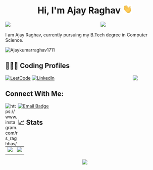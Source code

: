 <h1 align="center" >Hi, I'm Ajay Raghav
<img src="https://github.com/ABSphreak/ABSphreak/blob/master/gifs/Hi.gif" width="30px"></h1>
<img width="40%" align="right" src="https://github.com/SauravMukherjee44/SauravMukherjee44/blob/03193437b82d681c9caa24657c4ebec746dc628f/workbench.svg">
<!-- Typing SVG by mradulvarshney - https://github.com/rahulsingh7906/readme-typing-svg -->
<p align="left">
  <a href="https://github.com//readme-typing-svg"><img src="https://readme-typing-svg.herokuapp.com/?lines=Hi,%20I%20am%20Ajay%20Raghav!;I%20Love%20To%20Coding;I%20Am%20A%20MachineLearning%20Enthusiast%20❤&font=Fira%20Code&left=true&width=440&height=45&color=#A020F0&vleft=true&size=20"></a>
</p>

I am Ajay Raghav, currently pursuing my B.Tech degree in Computer Science.

<p align="left"> <img src="https://komarev.com/ghpvc/?username=ajaykumarraghav1711&label=Profile%20views&color=129e00&style=plastic" alt="Ajaykumarraghav1711" /> </p>

## 👨🏻‍💻 Coding Profiles
[![LeetCode](https://img.shields.io/badge/-LeetCode-FFA500?style=flat-square&logo=LeetCode&logoColor=black)](https://leetcode.com/u/Ajay-Raghav_139/)
<img align='right' src="https://user-images.githubusercontent.com/80679669/152499642-54b58ebb-49b5-42a7-b401-e6b957d94ec3.png" width="100">
[![LinkedIn](https://img.shields.io/badge/-LinkedIn-00008B?style=flat-square&logo=LinkedIn&logoColor=white)](https://www.linkedin.com/in/ajay-kumar-raghav-5263752a1/)

## Connect With Me:

[![Email Badge](https://img.shields.io/badge/-Email-c14438?style=flat-square&logo=Gmail&logoColor=white&link=mailto:kumarraghavajay@gmail.com)](mailto:kumarraghavajay@gmail.com)
<a href="https://instagram.com/rs_raghhav/" target="blank"><img align="left" src="https://user-images.githubusercontent.com/80679669/152579378-3d4a428f-8ac6-4921-bd79-15692646420c.png" alt="https://www.instagram.com/rs_raghhav/" width="40" /></a>

## 📈 Stats
<table>
<tr>
<td>
<img src="https://github-readme-stats.vercel.app/api?username=ajaykumarraghav1711&include_all_commits=true&count_private=true&show_icons=true&line_height=20&theme=tokyonight"/>
<td><img src="https://github-readme-stats.vercel.app/api/top-langs?username=ajaykumarraghav1711&show_icons=true&locale=en&layout=compact&theme=tokyonight" />
</td>
</tr>
</table>
<p align="center">
<img align="center" src="https://github-readme-streak-stats.herokuapp.com/?user=ajaykumarraghav1711&theme=tokyonight" />
